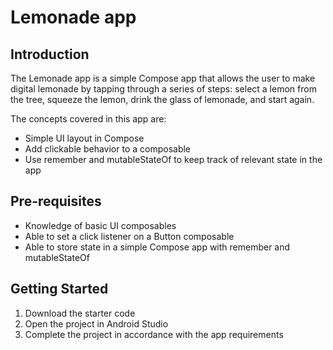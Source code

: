 Lemonade app
==================================

Introduction
------------

The Lemonade app is a simple Compose app that allows the user to make digital lemonade by tapping
through a series of steps: select a lemon from the tree, squeeze the lemon, drink the glass of
lemonade, and start again.

The concepts covered in this app are:
- Simple UI layout in Compose
- Add clickable behavior to a composable
- Use remember and mutableStateOf to keep track of relevant state in the app

Pre-requisites
--------------

- Knowledge of basic UI composables
- Able to set a click listener on a Button composable
- Able to store state in a simple Compose app with remember and mutableStateOf

Getting Started
---------------

1. Download the starter code
2. Open the project in Android Studio
3. Complete the project in accordance with the app requirements